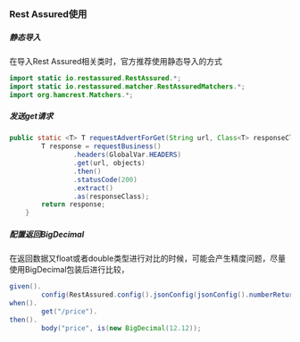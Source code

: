 ### Rest Assured使用

##### 静态导入

在导入Rest Assured相关类时，官方推荐使用静态导入的方式

``````java
import static io.restassured.RestAssured.*;
import static io.restassured.matcher.RestAssuredMatchers.*;
import org.hamcrest.Matchers.*;
``````

##### 发送get请求

``````java
public static <T> T requestAdvertForGet(String url, Class<T> responseClass, Object... objects) {
        T response = requestBusiness()
                .headers(GlobalVar.HEADERS)
                .get(url, objects)
                .then()
                .statusCode(200)
                .extract()
                .as(responseClass);
        return response;
    }
``````

##### 配置返回BigDecimal

在返回数据又float或者double类型进行对比的时候，可能会产生精度问题，尽量使用BigDecimal包装后进行比较，

``````java
given().
        config(RestAssured.config().jsonConfig(jsonConfig().numberReturnType(BIG_DECIMAL))).
when().
        get("/price").
then().
        body("price", is(new BigDecimal(12.12));
``````

